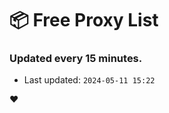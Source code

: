 # :package: Free Proxy List
### Updated every 15 minutes.

- Last updated: `2024-05-11 15:22`

:heart:
